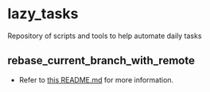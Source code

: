 # lazy_tasks

Repository of scripts and tools to help automate daily tasks

## rebase_current_branch_with_remote

- Refer to [this README.md](rebase_current_branch_with_remote/README.md) for more information.